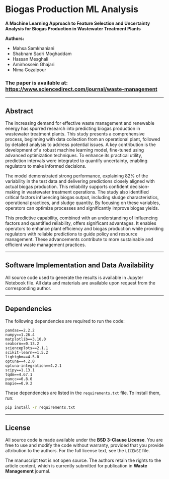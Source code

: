 # Biogas Production ML Analysis

**A Machine Learning Approach to Feature Selection and Uncertainty Analysis for Biogas Production in Wastewater Treatment Plants**

**Authors:**
- Mahsa Samkhaniani
- Shabnam Sadri Moghaddam
- Hassan Mesghali
- Amirhossein Ghajari
- Nima Gozalpour

### The paper is available at: https://www.sciencedirect.com/journal/waste-management
---

## Abstract

The increasing demand for effective waste management and renewable energy has spurred research into predicting biogas production in wastewater treatment plants. This study presents a comprehensive process, beginning with data collection from an operational plant, followed by detailed analysis to address potential issues. A key contribution is the development of a robust machine learning model, fine-tuned using advanced optimization techniques. To enhance its practical utility, prediction intervals were integrated to quantify uncertainty, enabling regulators to make informed decisions.

The model demonstrated strong performance, explaining 82% of the variability in the test data and delivering predictions closely aligned with actual biogas production. This reliability supports confident decision-making in wastewater treatment operations. The study also identified critical factors influencing biogas output, including sludge characteristics, operational practices, and sludge quantity. By focusing on these variables, operators can optimize processes and significantly improve biogas yields.

This predictive capability, combined with an understanding of influencing factors and quantified reliability, offers significant advantages. It enables operators to enhance plant efficiency and biogas production while providing regulators with reliable predictions to guide policy and resource management. These advancements contribute to more sustainable and efficient waste management practices.

---

## Software Implementation and Data Availability

All source code used to generate the results is available in Jupyter Notebook file.
All data and materials are available upon request from the corresponding author.

---

## Dependencies

The following dependencies are required to run the code:

```plaintext
pandas==2.2.2
numpy==1.26.4
matplotlib==3.10.0
seaborn==0.13.2
scienceplots==2.1.1
scikit-learn==1.5.2
lightgbm==4.5.0
optuna==4.2.0
optuna-integration==4.2.1
scipy==1.13.1
tqdm==4.67.1
puncc==0.8.0
mapie==0.9.2
```

These dependencies are listed in the `requirements.txt` file. To install them, run:

```sh
pip install -r requirements.txt
```

---

## License

All source code is made available under the **BSD 3-Clause License**. You are free to use and modify the code without warranty, provided that you provide attribution to the authors. For the full license text, see the `LICENSE` file.

The manuscript text is not open source. The authors retain the rights to the article content, which is currently submitted for publication in **Waste Management** journal.

